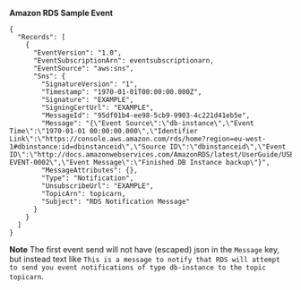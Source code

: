 **Amazon RDS Sample Event**  <a name="eventsources-rds"></a>

```
{
  "Records": [
    {
      "EventVersion": "1.0",
      "EventSubscriptionArn": eventsubscriptionarn,
      "EventSource": "aws:sns",
      "Sns": {
        "SignatureVersion": "1",
        "Timestamp": "1970-01-01T00:00:00.000Z",
        "Signature": "EXAMPLE",
        "SigningCertUrl": "EXAMPLE",
        "MessageId": "95df01b4-ee98-5cb9-9903-4c221d41eb5e",
        "Message": "{\"Event Source\":\"db-instance\",\"Event Time\":\"1970-01-01 00:00:00.000\",\"Identifier Link\":\"https://console.aws.amazon.com/rds/home?region=eu-west-1#dbinstance:id=dbinstanceid\",\"Source ID\":\"dbinstanceid\",\"Event ID\":\"http://docs.amazonwebservices.com/AmazonRDS/latest/UserGuide/USER_Events.html#RDS-EVENT-0002\",\"Event Message\":\"Finished DB Instance backup\"}",
        "MessageAttributes": {},
        "Type": "Notification",
        "UnsubscribeUrl": "EXAMPLE",
        "TopicArn": topicarn,
        "Subject": "RDS Notification Message"
      }
    }
  ]
}
```

**Note** The first event send will not have (escaped) json in the `Message` key, but instead text like `This is a message to notify that RDS will attempt to send you event notifications of type db-instance to the topic topicarn`.

